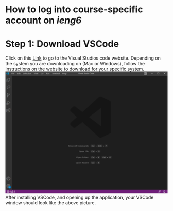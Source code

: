 # How to log into course-specific account on *ieng6*
# Step 1: Download VSCode
Click on this [Link](https://code.visualstudio.com/) to go to the Visual Studios code website. Depending on the system you are downloading on (Mac or Windows), follow the instructions on the website to download for your specific system.
![VSCode img](VSCODE.png)
After installing VSCode, and opening up the application, your VSCode window should look like the above picture.